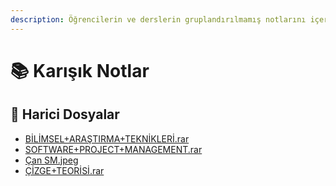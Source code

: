 ```yaml
---
description: Öğrencilerin ve derslerin gruplandırılmamış notlarını içerir 📚 (yani karışık kuruşuk 🥴)
---
```


# 📚 Karışık Notlar

<!--Index-->

## 📂 Harici Dosyalar

- [BİLİMSEL+ARAŞTIRMA+TEKNİKLERİ.rar](https://github.com//yedhrab/IstanbulUniversity-CE/raw/master/B%C4%B0L%C4%B0MSEL%2BARA%C5%9ETIRMA%2BTEKN%C4%B0KLER%C4%B0.rar)
- [SOFTWARE+PROJECT+MANAGEMENT.rar](https://github.com//yedhrab/IstanbulUniversity-CE/raw/master/SOFTWARE%2BPROJECT%2BMANAGEMENT.rar)
- [Çan SM.jpeg](https://github.com//yedhrab/IstanbulUniversity-CE/raw/master/%C3%87an%20SM.jpeg)
- [ÇİZGE+TEORİSİ.rar](https://github.com//yedhrab/IstanbulUniversity-CE/raw/master/%C3%87%C4%B0ZGE%2BTEOR%C4%B0S%C4%B0.rar)

<!--Index-->


